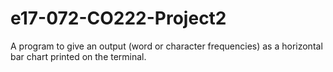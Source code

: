 # e17-072-CO222-Project2
A program to give an output (word or character frequencies) as a horizontal bar chart printed on the terminal.
